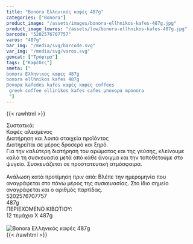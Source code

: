 ```yaml
---
title: "Bonora Ελληνικός καφές 487g"
categories: ["Bonora"]
product_image: "/assets/images/bonora-ellhnikos-kafes-487g.jpg"
product_image_lowres: "/assets/low/bonora-ellhnikos-kafes-487g.jpg"
barcode: "5202576707757"
varos: "487g"
bar_img: "/media/svg/barcode.svg"
var_img: "/media/svg/varos.svg"
gencat: ["Τρόφιμα"]
tags: ["Καφέδες"]
smeta: ["
bonora Ελληνικος καφες 487g
bonora ellhnikos kafes 487g
βονορα kafedes kafes καφές καφες coffees
 greek coffee ellinikos kafes cafes μπονορα mponora
 "]
---
```

{{< rawhtml >}}

<div class="sload65"><div class="product"><div id="sistatika">Συστατικά:</div><div class="alltext">Καφές αλεσμένος</div><div id="loipa">Διατήρηση και λοιπά στοιχεία προϊόντος</div><div class="alltext">Διατηρείται σε μέρος δροσερό και ξηρό.<br>Για την καλύτερη διατήρηση του αρώματος και της γεύσης, κλείνουμε καλά τη συσκευασία μετά από κάθε άνοιγμα και την τοποθετούμε στο ψυγείο. Συσκευάζεται σε προστατευτική ατμόσφαιρα.<br><br>Ανάλωση κατά προτίμηση πριν από: Βλέπε την ημερομηνία που αναγράφεται στο πάνω μέρος της συσκευασίας. Στο ίδιο σημείο αναγράφεται και ο αριθμός παρτίδας.<br></div><div id="barcode"><div id="barimage1"></div><span id="bartext">5202576707757</span><br></div><div id="varos"><div id="varosimage1"></div><span id="varostext">487g</span><br></div><div id="kivotio">ΠΕΡΙΕΧΟΜΕΝΟ ΚΙΒΩΤΙΟΥ:<br>12 τεμάχια Χ 487g</div><br><div class="pimg"><img alt="Bonora Ελληνικός καφές 487g" title="Bonora Ελληνικός καφές 487g" src="/assets/images/bonora-ellhnikos-kafes-487g.jpg"></div></div></div>
{{< /rawhtml >}}


